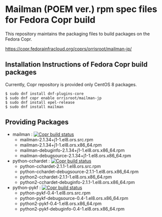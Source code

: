 # Mailman (POEM ver.) rpm spec files for Fedora Copr build
This repository maintains the packaging files to build packages on the Fedora Copr.

https://copr.fedorainfracloud.org/coprs/orrisroot/mailman-jp/

## Installation Instructions of Fedora Copr build packages
Currently, Copr repository is provided only CentOS 8 packages.
```
$ sudo dnf install dnf-plugins-core
$ sudo dnf copr enable orrisroot/mailman-jp
$ sudo dnf install epel-release
$ sudo dnf install mailman
```

## Providing Packages
* mailman : [![Copr build status](https://copr.fedorainfracloud.org/coprs/orrisroot/mailman-jp/package/mailman/status_image/last_build.png)](https://copr.fedorainfracloud.org/coprs/orrisroot/mailman-jp/package/mailman/)
  * mailman-2.1.34+j1-1.el8.ors.src.rpm
  * mailman-2.1.34+j1-1.el8.ors.x86_64.rpm
  * mailman-debuginfo-2.1.34+j1-1.el8.ors.x86_64.rpm
  * mailman-debugsource-2.1.34+j1-1.el8.ors.x86_64.rpm
* python-cchardet : [![Copr build status](https://copr.fedorainfracloud.org/coprs/orrisroot/mailman-jp/package/python-cchardet/status_image/last_build.png)](https://copr.fedorainfracloud.org/coprs/orrisroot/mailman-jp/package/python-cchardet/)
  * python-cchardet-2.1.1-1.el8.ors.src.rpm
  * python-cchardet-debugsource-2.1.1-1.el8.ors.x86_64.rpm
  * python2-cchardet-2.1.1-1.el8.ors.x86_64.rpm
  * python2-cchardet-debuginfo-2.1.1-1.el8.ors.x86_64.rpm
* python-pykf : [![Copr build status](https://copr.fedorainfracloud.org/coprs/orrisroot/mailman-jp/package/python-pykf/status_image/last_build.png)](https://copr.fedorainfracloud.org/coprs/orrisroot/mailman-jp/package/python-pykf/)
  * python-pykf-0.4-1.el8.ors.src.rpm
  * python-pykf-debugsource-0.4-1.el8.ors.x86_64.rpm
  * python2-pykf-0.4-1.el8.ors.x86_64.rpm
  * python2-pykf-debuginfo-0.4-1.el8.ors.x86_64.rpm
